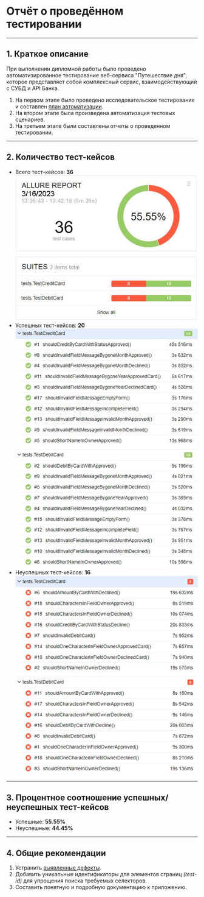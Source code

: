 # Отчёт о проведённом тестировании
***
## 1. Краткое описание
При выполнении дипломной работы было проведено автоматизированное тестирование веб-сервиса "Путешествие дня", которое представляет собой комплексный сервис, взаимодействующий с СУБД и API Банка.
1. На первом этапе было проведено исследовательское тестирование и составлен [план автоматизации](https://github.com/SKS81/DiplomProject/blob/main/documents/Plan.md).
2. На втором этапе была произведена автоматизация тестовых сценариев.
3. На третьем этапе были составлены отчеты о проведенном тестировании.
***
## 2. Количество тест-кейсов

- Всего тест-кейсов: **36**  
![Screen1.JPG](https://github.com/SKS81/DiplomProject/blob/main/documents/Screen1.JPG)
- Успешных тест-кейсов: **20**  
![Screen2.JPG](https://github.com/SKS81/DiplomProject/blob/main/documents/Screen2.JPG)
- Неуспешных тест-кейсов: **16**  
![Screen3.JPG](https://github.com/SKS81/DiplomProject/blob/main/documents/Screen3.JPG)
***
## 3. Процентное соотношение успешных/неуспешных тест-кейсов
- Успешные: **55.55%**
- Неуспешные: **44.45%**
***
## 4. Общие рекомендации
1. Устранить [выявленные дефекты](https://github.com/SKS81/DiplomProject/issues).
2. Добавить уникальные идентификаторы для элементов страниц _(test-id)_ для упрощения поиска требуемых селекторов.
3. Составить понятную и подробную документацию к приложению.
